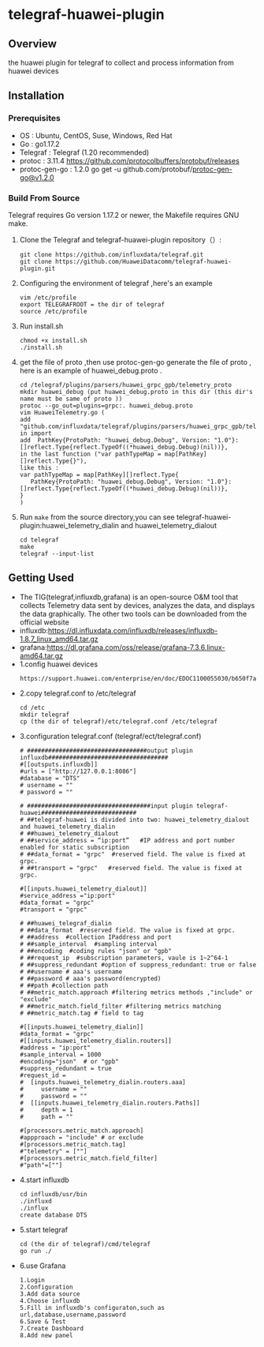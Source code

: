 # **telegraf-huawei-plugin**

## **Overview**
the huawei plugin for telegraf to collect and process information from huawei devices

## **Installation**
### **Prerequisites**

- OS : Ubuntu, CentOS, Suse, Windows, Red Hat
- Go : go1.17.2
- Telegraf : Telegraf (1.20 recommended)
- protoc :  3.11.4
  https://github.com/protocolbuffers/protobuf/releases
- protoc-gen-go :  1.2.0
  go get -u github.com/protobuf/protoc-gen-go@v1.2.0

### Build From Source

Telegraf requires Go version 1.17.2 or newer, the Makefile requires GNU make.


1. Clone the Telegraf and telegraf-huawei-plugin repository（）:
   ```
   git clone https://github.com/influxdata/telegraf.git
   git clone https://github.com/HuaweiDatacomm/telegraf-huawei-plugin.git
   ```
2. Configuring the environment of telegraf ,here's an example 
   ```
   vim /etc/profile  
   export TELEGRAFROOT = the dir of telegraf
   source /etc/profile
   ```
3. Run install.sh
   ```
   chmod +x install.sh
   ./install.sh
   ```
4. get the file of proto ,then use protoc-gen-go generate the file of proto , here is an example of huawei_debug.proto . 
   ```
   cd /telegraf/plugins/parsers/huawei_grpc_gpb/telemetry_proto
   mkdir huawei_debug (put huawei_debug.proto in this dir (this dir's name must be same of proto ))
   protoc --go_out=plugins=grpc:. huawei_debug.proto
   vim HuaweiTelemetry.go (
   add "github.com/influxdata/telegraf/plugins/parsers/huawei_grpc_gpb/telemetry_proto/huawei_debug" in import
   add  PathKey{ProtoPath: "huawei_debug.Debug", Version: "1.0"}: []reflect.Type{reflect.TypeOf((*huawei_debug.Debug)(nil))},
   in the last function ("var pathTypeMap = map[PathKey][]reflect.Type{}"),
   like this :
   var pathTypeMap = map[PathKey][]reflect.Type{
      PathKey{ProtoPath: "huawei_debug.Debug", Version: "1.0"}: []reflect.Type{reflect.TypeOf((*huawei_debug.Debug)(nil))}, 
   }
   )
   
   ```
5. Run `make` from the source directory,you can see telegraf-huawei-plugin:huawei_telemetry_dialin and huawei_telemetry_dialout
   ```
   cd telegraf
   make
   telegraf --input-list
   ```
## Getting Used
  
 - The TIG(telegraf,influxdb,grafana) is an open-source O&M tool that collects Telemetry data sent by devices, analyzes the data, and displays the data graphically.
   The other two tools can be downloaded from the official website
 - influxdb:https://dl.influxdata.com/influxdb/releases/influxdb-1.8.7_linux_amd64.tar.gz
 - grafana:https://dl.grafana.com/oss/release/grafana-7.3.6.linux-amd64.tar.gz
 - 1.config huawei devices
   ```
   https://support.huawei.com/enterprise/en/doc/EDOC1100055030/b650f7a7
   ```
 - 2.copy telegraf.conf to /etc/telegraf
   ```
   cd /etc
   mkdir telegraf
   cp (the dir of telegraf)/etc/telegraf.conf /etc/telegraf
   ```
 - 3.configuration telegraf.conf (telegraf/ect/telegraf.conf)
   ```
   # ##################################output plugin influxdb##################################
   #[[outsputs.influxdb]]
   #urls = ["http://127.0.0.1:8086"]
   #database = "DTS"
   # username = ""
   # password = ""
   
   # ###################################input plugin telegraf-huawei###########################
   # ##telegraf-huawei is divided into two: huawei_telemetry_dialout and huawei_telemetry_dialin
   # ##huawei_telemetry_dialout
   # ##service_address = “ip:port”	 #IP address and port number enabled for static subscription
   # ##data_format = "grpc"  #reserved field. The value is fixed at grpc.
   # ##transport = "grpc"   #reserved field. The value is fixed at grpc.
  
   #[[inputs.huawei_telemetry_dialout]]
   #service_address ="ip:port"
   #data_format = "grpc"
   #transport = "grpc"

   # ##huawei_telegraf_dialin
   # ##data_format  #reserved field. The value is fixed at grpc.
   # ##address  #collection IPaddress and port
   # ##sample_interval  #sampling interval
   # ##encoding  #coding rules "json" or "gpb"
   # ##request_ip  #subscription parameters, vaule is 1~2^64-1
   # ##suppress_redundant #option of suppress_redundant: true or false
   # ##username # aaa's username
   # ##password # aaa's password(encrypted)
   # ##path #collection path
   # ##metric_match.approach #filtering metrics methods ,"include" or "exclude"
   # ##metric_match.field_filter #filtering metrics matching 
   # ##metric_match.tag # field to tag
   
   #[[inputs.huawei_telemetry_dialin]]
   #data_format = "grpc" 
   #[[inputs.huawei_telemetry_dialin.routers]]
   #address = "ip:port"
   #sample_interval = 1000
   #encoding="json"  # or "gpb" 
   #suppress_redundant = true
   #request_id = 
   #  [inputs.huawei_telemetry_dialin.routers.aaa]
   #     username = ""
   #     password = ""
   #  [[inputs.huawei_telemetry_dialin.routers.Paths]]
   #     depth = 1
   #     path = ""

   #[processors.metric_match.approach]
   #appproach = "include" # or exclude
   #[processors.metric_match.tag]
   #"telemetry" = [""]
   #[processors.metric_match.field_filter]
   #"path"=[""]
   ```
 - 4.start influxdb
   ```
   cd influxdb/usr/bin
   ./influxd
   ./influx
   create database DTS 
   ```
 - 5.start telegraf
   ```
   cd (the dir of telegraf)/cmd/telegraf
   go run ./
   ```
 - 6.use Grafana
   ```
   1.Login
   2.Configuration
   3.Add data source
   4.Choose influxdb
   5.Fill in influxdb's configuraton,such as url,database,username,password
   6.Save & Test
   7.Create Dashboard 
   8.Add new panel
   ```
   

  







